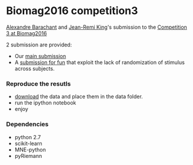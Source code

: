 # Biomag2016 competition3
[Alexandre Barachant](https://github.com/alexandrebarachant/) and [Jean-Remi King](https://github.com/kingjr)'s submission to the [Competition 3 at Biomag2016](https://sites.google.com/site/hubertcecotti/home/biomag2016)

2 submission are provided:
- Our [main submission](Final_Submission.ipynb)
- A [submission for fun](Submission_exploit_intersubject.ipynb) that exploit the lack of randomization of stimulus across subjects.

### Reproduce the resutls
- [download](https://sites.google.com/site/hubertcecotti/home/biomag2016) the data and place them in the data folder.
- run the ipython notebook
- enjoy

### Dependencies
- python 2.7
- scikit-learn
- MNE-python
- pyRiemann
